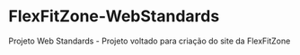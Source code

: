 # FlexFitZone-WebStandards
Projeto Web Standards - Projeto voltado para criação do site da FlexFitZone
